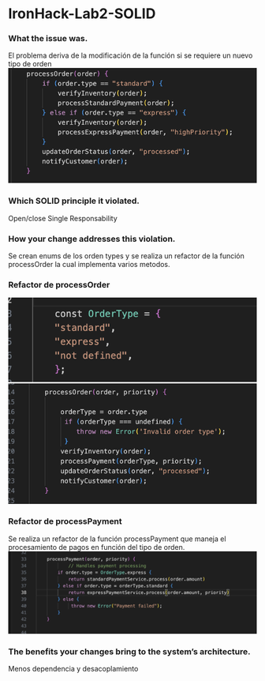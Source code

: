 # IronHack-Lab2-SOLID


### What the issue was.
   
   El problema deriva de la modificación de la función si se requiere un nuevo tipo de orden
   ![tipo de orden](screens/1.png)
    
### Which SOLID principle it violated.
   Open/close
   Single Responsability
   
### How your change addresses this violation.

  Se crean enums de los orden types y se realiza un refactor de la función processOrder la cual implementa varios metodos.

  ### Refactor de processOrder
 ![imagen](screens/2.png)
 ![imagen](screens/3.png)

### Refactor de processPayment
Se realiza un refactor de la función processPayment que maneja el procesamiento de pagos en función del tipo de orden.
 ![imagen](screens/4.png)

 ### The benefits your changes bring to the system’s architecture.
   Menos dependencia y desacoplamiento
